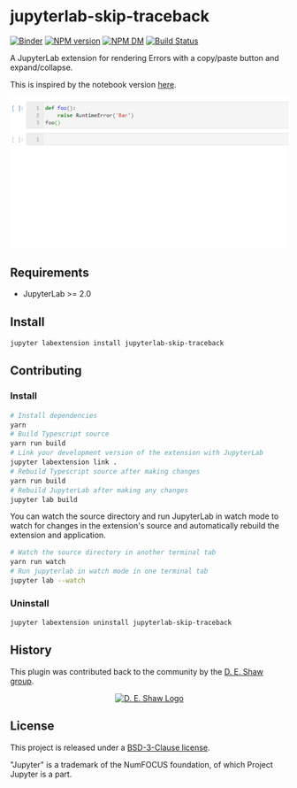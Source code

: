 # jupyterlab-skip-traceback

[![Binder][badge-binder]][binder]
[![NPM version][npm-image]][npm-url] [![NPM DM][npm-dm-image]][npm-url] [![Build Status][travis-image]][travis-url]

A JupyterLab extension for rendering Errors with a copy/paste button and expand/collapse.

This is inspired by the notebook version [here](https://github.com/ipython-contrib/jupyter_contrib_nbextensions/tree/master/src/jupyter_contrib_nbextensions/nbextensions/skip-traceback).

![Screenshot](https://github.com/deshaw/jupyterlab-skip-traceback/blob/master/docs/skip-traceback.gif?raw=true 'Skip Traceback Screenshot')

## Requirements

- JupyterLab >= 2.0

## Install

```bash
jupyter labextension install jupyterlab-skip-traceback
```

## Contributing

### Install

```bash
# Install dependencies
yarn
# Build Typescript source
yarn run build
# Link your development version of the extension with JupyterLab
jupyter labextension link .
# Rebuild Typescript source after making changes
yarn run build
# Rebuild JupyterLab after making any changes
jupyter lab build
```

You can watch the source directory and run JupyterLab in watch mode to watch for changes in the extension's source and automatically rebuild the extension and application.
```bash
# Watch the source directory in another terminal tab
yarn run watch
# Run jupyterlab in watch mode in one terminal tab
jupyter lab --watch
```

### Uninstall

```bash
jupyter labextension uninstall jupyterlab-skip-traceback
```

## History

This plugin was contributed back to the community by the [D. E. Shaw group](https://www.deshaw.com/).

<p align="center">
    <a href="https://www.deshaw.com">
       <img src="https://www.deshaw.com/assets/logos/blue_logo_417x125.png" alt="D. E. Shaw Logo" height="75" >
    </a>
</p>

## License

This project is released under a [BSD-3-Clause license](https://github.com/deshaw/jupyterlab-skip-traceback/blob/master/LICENSE.txt).

"Jupyter" is a trademark of the NumFOCUS foundation, of which Project Jupyter is a part.

[npm-url]: https://npmjs.org/package/jupyterlab-skip-traceback
[npm-image]: https://badge.fury.io/js/jupyterlab-skip-traceback.png
[npm-dm-image]: https://img.shields.io/npm/dm/jupyterlab-skip-traceback.svg

[travis-url]: http://travis-ci.org/deshaw/jupyterlab-skip-traceback
[travis-image]: https://secure.travis-ci.org/deshaw/jupyterlab-skip-traceback.png?branch=master

[badge-binder]: https://mybinder.org/badge_logo.svg
[binder]: https://mybinder.org/v2/gh/deshaw/jupyterlab-skip-traceback/master?urlpath=lab%2Ftree%2Fnotebooks%2Findex.ipynb
